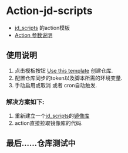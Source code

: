 # Action-jd-scripts

- [jd_scripts](https://github.com/lxk0301/jd_scripts) 的action模板
- [Action 参数说明](https://github.com/lxk0301/jd_scripts/blob/master/githubAction.md)

## 使用说明

1. 点击模板按钮 [Use this template](https://github.com/DingChang90/jd/generate) 创建仓库.
2. 配置仓库同步的token以及脚本所需的环境变量.
3. 手动启用或取消 或者 cron自动触发.

### 解决方案如下:

1. 重新建立一个[jd_scripts](https://github.com/lxk0301/jd_scripts)的[镜像库](https://github.com/zdrka/jd_scripts_mirror)
2. action直接拉取镜像库的代码.

## 最后......仓库测试中
